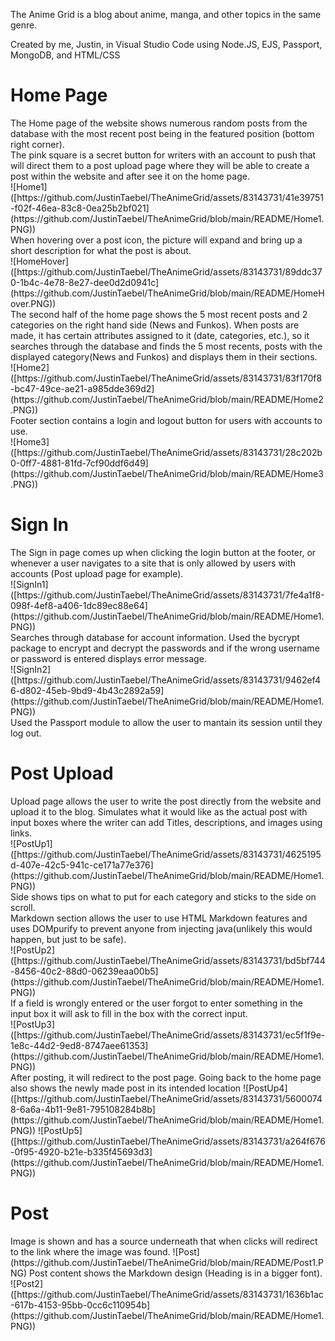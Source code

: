 The Anime Grid is a blog about anime, manga, and other topics in the same genre.

Created by me, Justin, in Visual Studio Code using Node.JS, EJS, Passport, MongoDB, and HTML/CSS

<h1>Home Page</h1>
The Home page of the website shows numerous random posts from the database with the most recent post being in the featured position (bottom right corner).<br>
The pink square is a secret button for writers with an account to push that will direct them to a post upload page where they will be able to create a post within the website and after see it on the home page.
<br>
![Home1]([https://github.com/JustinTaebel/TheAnimeGrid/assets/83143731/41e39751-f02f-46ea-83c8-0ea25b2bf021](https://github.com/JustinTaebel/TheAnimeGrid/blob/main/README/Home1.PNG))<br>
When hovering over a post icon, the picture will expand and bring up a short description for what the post is about.<br>
![HomeHover]([https://github.com/JustinTaebel/TheAnimeGrid/assets/83143731/89ddc370-1b4c-4e78-8e27-dee0d2d0941c](https://github.com/JustinTaebel/TheAnimeGrid/blob/main/README/HomeHover.PNG))<br>
The second half of the home page shows the 5 most recent posts and 2 categories on the right hand side (News and Funkos). When posts are made, it has certain attributes assigned to it (date, categories, etc.), so it searches through the database and finds the 5 most recents, posts with the displayed category(News and Funkos) and displays them in their sections.<br>
![Home2]([https://github.com/JustinTaebel/TheAnimeGrid/assets/83143731/83f170f8-bc47-49ce-ae21-a985dde369d2](https://github.com/JustinTaebel/TheAnimeGrid/blob/main/README/Home2.PNG))<br>
Footer section contains a login and logout button for users with accounts to use.<br>
![Home3]([https://github.com/JustinTaebel/TheAnimeGrid/assets/83143731/28c202b0-0ff7-4881-81fd-7cf90ddf6d49](https://github.com/JustinTaebel/TheAnimeGrid/blob/main/README/Home3.PNG))<br>


<h1>Sign In</h1>
The Sign in page comes up when clicking the login button at the footer, or whenever a user navigates to a site that is only allowed by users with accounts (Post upload page for example).<br>
![SignIn1]([https://github.com/JustinTaebel/TheAnimeGrid/assets/83143731/7fe4a1f8-098f-4ef8-a406-1dc89ec88e64](https://github.com/JustinTaebel/TheAnimeGrid/blob/main/README/Home1.PNG))<br>
Searches through database for account information. Used the bycrypt package to encrypt and decrypt the passwords and if the wrong username or password is entered displays error message.<br>
![SignIn2]([https://github.com/JustinTaebel/TheAnimeGrid/assets/83143731/9462ef46-d802-45eb-9bd9-4b43c2892a59](https://github.com/JustinTaebel/TheAnimeGrid/blob/main/README/Home1.PNG))<br>
Used the Passport module to allow the user to mantain its session until they log out.

<h1>Post Upload</h1>
Upload page allows the user to write the post directly from the website and upload it to the blog. Simulates what it would like as the actual post with input boxes where the writer can add Titles, descriptions, and images using links.<br>
![PostUp1]([https://github.com/JustinTaebel/TheAnimeGrid/assets/83143731/4625195d-407e-42c5-941c-ce171a77e376](https://github.com/JustinTaebel/TheAnimeGrid/blob/main/README/Home1.PNG))<br>
Side shows tips on what to put for each category and sticks to the side on scroll.<br>
Markdown section allows the user to use HTML Markdown features and uses DOMpurify to prevent anyone from injecting java(unlikely this would happen, but just to be safe).<br>
![PostUp2]([https://github.com/JustinTaebel/TheAnimeGrid/assets/83143731/bd5bf744-8456-40c2-88d0-06239eaa00b5](https://github.com/JustinTaebel/TheAnimeGrid/blob/main/README/Home1.PNG))<br>
If a field is wrongly entered or the user forgot to enter something in the input box it will ask to fill in the box with the correct input.<br>
![PostUp3]([https://github.com/JustinTaebel/TheAnimeGrid/assets/83143731/ec5f1f9e-1e8c-44d2-9ed8-8747aee61353](https://github.com/JustinTaebel/TheAnimeGrid/blob/main/README/Home1.PNG))<br>
After posting, it will redirect to the post page. Going back to the home page also shows the newly made post in its intended location
![PostUp4]([https://github.com/JustinTaebel/TheAnimeGrid/assets/83143731/56000748-6a6a-4b11-9e81-795108284b8b](https://github.com/JustinTaebel/TheAnimeGrid/blob/main/README/Home1.PNG))
![PostUp5]([https://github.com/JustinTaebel/TheAnimeGrid/assets/83143731/a264f676-0f95-4920-b21e-b335f45693d3](https://github.com/JustinTaebel/TheAnimeGrid/blob/main/README/Home1.PNG))


<h1>Post</h1>
Image is shown and has a source underneath that when clicks will redirect to the link where the image was found.
![Post](https://github.com/JustinTaebel/TheAnimeGrid/blob/main/README/Post1.PNG)
Post content shows the Markdown design (Heading is in a bigger font).
![Post2]([https://github.com/JustinTaebel/TheAnimeGrid/assets/83143731/1636b1ac-617b-4153-95bb-0cc6c110954b](https://github.com/JustinTaebel/TheAnimeGrid/blob/main/README/Home1.PNG))

